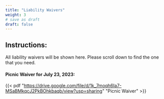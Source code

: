 ```yaml
---
title: "Liability Waivers"
weight: 3
# save as draft
draft: false
---
```


## Instructions:

All liability waivers will be shown here. Please scroll down to find the one that you need.

#### Picnic Waiver for July 23, 2023:

{{< pdf "https://drive.google.com/file/d/1k_7moqh6Ia7-MSaBMkqcJ2PkBOhkbaqb/view?usp=sharing" "Picnic Waiver" >}}
